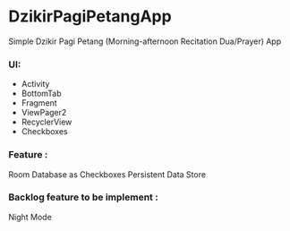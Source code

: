 # DzikirPagiPetangApp
Simple Dzikir Pagi Petang (Morning-afternoon Recitation Dua/Prayer) App 

### UI:
  - Activity
  - BottomTab
  - Fragment
  - ViewPager2
  - RecyclerView
  - Checkboxes
  
### Feature :
Room Database as Checkboxes Persistent Data Store

### Backlog feature to be implement :
Night Mode

